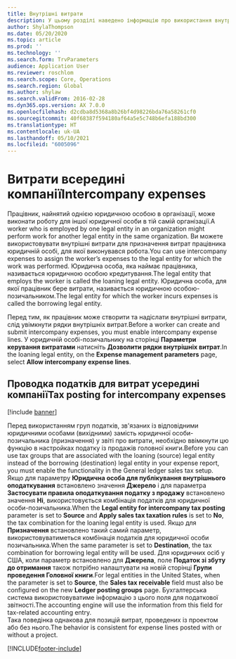 ```yaml
---
title: Внутрішні витрати
description: У цьому розділі наведено інформацію про використання внутрішніх витрат для призначення витрат працівника юридичній особі, для якої виконувався робота.
author: ShylaThompson
ms.date: 05/20/2020
ms.topic: article
ms.prod: ''
ms.technology: ''
ms.search.form: TrvParameters
audience: Application User
ms.reviewer: roschlom
ms.search.scope: Core, Operations
ms.search.region: Global
ms.author: shylaw
ms.search.validFrom: 2016-02-28
ms.dyn365.ops.version: AX 7.0.0
ms.openlocfilehash: d2cdba8d5368a8b26bf4d98226bda76a58261cf0
ms.sourcegitcommit: 40f68387f594180af64a5e5c748b6efa188bd300
ms.translationtype: HT
ms.contentlocale: uk-UA
ms.lasthandoff: 05/10/2021
ms.locfileid: "6005096"
---
```

# <a name="intercompany-expenses"></a><span data-ttu-id="4fda2-103">Витрати всередині компанії</span><span class="sxs-lookup"><span data-stu-id="4fda2-103">Intercompany expenses</span></span>

<span data-ttu-id="4fda2-104">Працівник, найнятий однією юридичною особою в організації, може виконати роботу для іншої юридичної особи в тій самій організації.</span><span class="sxs-lookup"><span data-stu-id="4fda2-104">A worker who is employed by one legal entity in an organization might perform work for another legal entity in the same organization.</span></span> <span data-ttu-id="4fda2-105">Ви можете використовувати внутрішні витрати для призначення витрат працівника юридичній особі, для якої виконувався робота.</span><span class="sxs-lookup"><span data-stu-id="4fda2-105">You can use intercompany expenses to assign the worker’s expenses to the legal entity for which the  work was performed.</span></span> <span data-ttu-id="4fda2-106">Юридична особа, яка наймає працівника, називається юридичною особою кредитування.</span><span class="sxs-lookup"><span data-stu-id="4fda2-106">The legal entity that employs the worker is called the loaning legal entity.</span></span> <span data-ttu-id="4fda2-107">Юридична особа, для якої працівник бере витрати, називається юридичною особою-позичальником.</span><span class="sxs-lookup"><span data-stu-id="4fda2-107">The legal entity for which the worker incurs expenses is called the borrowing legal entity.</span></span> 

<span data-ttu-id="4fda2-108">Перед тим, як працівник може створити та надіслати внутрішні витрати, слід увімкнути рядки внутрішніх витрат.</span><span class="sxs-lookup"><span data-stu-id="4fda2-108">Before a worker can create and submit intercompany expenses, you must enable intercompany expense lines.</span></span> <span data-ttu-id="4fda2-109">У юридичній особі-позичальнику на сторінці **Параметри керування витратами** натисніть **Дозволити рядки внутрішніх витрат**.</span><span class="sxs-lookup"><span data-stu-id="4fda2-109">In the loaning legal entity, on the **Expense management parameters** page, select **Allow intercompany expense lines**.</span></span> 

## <a name="tax-posting-for-intercompany-expenses"></a><span data-ttu-id="4fda2-110">Проводка податків для витрат усередині компанії</span><span class="sxs-lookup"><span data-stu-id="4fda2-110">Tax posting for intercompany expenses</span></span>

[!include [banner](../includes/banner.md)]

<span data-ttu-id="4fda2-111">Перед використанням груп податків, зв'язаних із відповідними юридичними особами (вихідними) замість юридичної особи-позичальника (призначення) у звіті про витрати, необхідно ввімкнути цю функцію в настройках податку із продажів головної книги.</span><span class="sxs-lookup"><span data-stu-id="4fda2-111">Before you can use tax groups that are associated with the loaning (source) legal entity instead of the borrowing (destination) legal entity in your expense report, you must enable the functionality in the General ledger sales tax setup.</span></span> <span data-ttu-id="4fda2-112">Якщо для параметру **Юридична особа для публікування внутрішнього оподаткування** встановлено значення **Джерело** і для параметра **Застосувати правила оподаткування податку з продажу** встановлено значення **Ні**, використовується комбінація податків для юридичної особи-позичальника.</span><span class="sxs-lookup"><span data-stu-id="4fda2-112">When the **Legal entity for intercompany tax posting** parameter is set to **Source** and **Apply sales tax taxation rules** is set to **No**, the tax combination for the loaning legal entity is used.</span></span> <span data-ttu-id="4fda2-113">Якщо для **Призначення** встановлено такий самий параметр, використовуватиметься комбінація податків для юридичної особи позичальника.</span><span class="sxs-lookup"><span data-stu-id="4fda2-113">When the same parameter is set to **Destination**, the tax combination for borrowing legal entity will be used.</span></span> <span data-ttu-id="4fda2-114">Для юридичних осіб у США, коли параметр встановлено для **Джерела**, поле **Податок зі збуту до отримання** також потрібно налаштувати на новій сторінці **Групи проведення Головної книги**.</span><span class="sxs-lookup"><span data-stu-id="4fda2-114">For legal entities in the United States, when the parameter is set to **Source**, the **Sales tax receivable** field must also be configured on the new **Ledger posting groups** page.</span></span> <span data-ttu-id="4fda2-115">Бухгалтерська система використовуватиме інформацію з цього поля для податкової звітності.</span><span class="sxs-lookup"><span data-stu-id="4fda2-115">The accounting engine will use the information from this field for tax-related accounting entry.</span></span>   
<span data-ttu-id="4fda2-116">Така поведінка однакова для позицій витрат, проведених із проектом або без нього.</span><span class="sxs-lookup"><span data-stu-id="4fda2-116">The behavior is consistent for expense lines posted with or without a project.</span></span>  


[!INCLUDE[footer-include](../includes/footer-banner.md)]